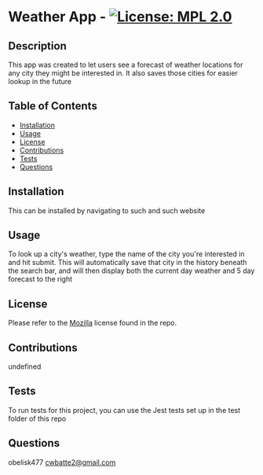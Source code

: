 # Weather App - [![License: MPL 2.0](https://img.shields.io/badge/License-MPL_2.0-brightgreen.svg)](https://www.mozilla.org/en-US/MPL/2.0/)

  ## Description
  This app was created to let users see a forecast of weather locations for any city they might be interested in. It also saves those cities for easier lookup in the future

  ## Table of Contents
  * [Installation](#Installation)
  * [Usage](#Usage)
  * [License](#License)
  * [Contributions](#Contributions)
  * [Tests](#Tests)
  * [Questions](#Questions)
  
  ## Installation
  This can be installed by navigating to such and such website

  ## Usage
  To look up a city's weather, type the name of the city you're interested in and hit submit. This will automatically save that city in the history beneath the search bar, and will then display both the current day weather and 5 day forecast to the right
  
  ## License
  Please refer to the [Mozilla](https://www.mozilla.org/en-US/MPL/2.0/) license found in the repo.
  
  ## Contributions
  undefined

  ## Tests
  To run tests for this project, you can use the Jest tests set up in the test folder of this repo

  ## Questions
  obelisk477
  cwbatte2@gmail.com
  